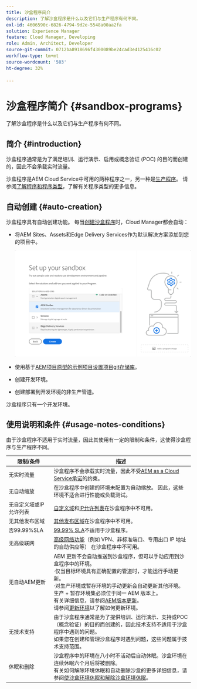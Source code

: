 ```yaml
---
title: 沙盒程序简介
description: 了解沙盒程序是什么以及它们与生产程序有何不同。
exl-id: 4606590c-6826-4794-9d2e-5548a00aa2fa
solution: Experience Manager
feature: Cloud Manager, Developing
role: Admin, Architect, Developer
source-git-commit: 0712ba8918696f4300089be24cad3e4125416c02
workflow-type: tm+mt
source-wordcount: '503'
ht-degree: 32%

---
```



# 沙盒程序简介 {#sandbox-programs}

了解沙盒程序是什么以及它们与生产程序有何不同。

## 简介 {#introduction}

沙盒程序通常是为了满足培训、运行演示、启用或概念验证 (POC) 的目的而创建的，因此不会承载实时流量。

沙盒程序是AEM Cloud Service中可用的两种程序之一，另一种是[生产程序](introduction-production-programs.md)。 请参阅[了解程序和程序类型](/help/implementing/cloud-manager/getting-access-to-aem-in-cloud/program-types.md)，了解有关程序类型的更多信息。

## 自动创建 {#auto-creation}

沙盒程序具有自动创建功能。 每当[创建沙盒程序](/help/implementing/cloud-manager/getting-access-to-aem-in-cloud/creating-sandbox-programs.md)时，Cloud Manager都会自动：

* 将AEM Sites、Assets和Edge Delivery Services作为默认解决方案添加到您的项目中。

  ![为沙盒选择解决方案和附加组件](assets/sandbox-solutions-add-ons.png)

* 使用基于[AEM项目原型的示例项目设置项目git存储库](https://experienceleague.adobe.com/zh-hans/docs/experience-manager-core-components/using/developing/archetype/overview)。
* 创建开发环境。
* 创建部署到开发环境的非生产管道。

沙盒程序只有一个开发环境。

## 使用说明和条件 {#usage-notes-conditions}

由于沙盒程序不适用于实时流量，因此其使用有一定的限制和条件，这使得沙盒程序与生产程序不同。

| 限制/条件 | 描述 |
| --- | --- |
| 无实时流量 | 沙盒程序不会承载实时流量，因此不受[AEM as a Cloud Service承诺](https://www.adobe.com/cn/legal/service-commitments.html)的约束。 |
| 无自动缩放 | 在沙盒程序中创建的环境未配置为自动缩放。 因此，这些环境不适合进行性能或负载测试。 |
| 无自定义域或IP允许列表 | [自定义域](/help/implementing/cloud-manager/custom-domain-names/introduction.md)和[IP允许列表](/help/implementing/cloud-manager/ip-allow-lists/introduction.md)在沙盒程序中不可用。 |
| 无其他发布区域 | [其他发布区域](/help/operations/additional-publish-regions.md)在沙盒程序中不可用。 |
| 否99.99%SLA | [99.99% SLA](/help/implementing/cloud-manager/getting-access-to-aem-in-cloud/creating-production-programs.md#sla)不适用于沙盒程序。 |
| 无高级联网 | [高级网络功能](/help/security/configuring-advanced-networking.md)（例如 VPN、非标准端口、专用出口 IP 地址的自助供应等） 在沙盒程序中不可用。 |
| 无自动AEM更新 | AEM 更新不会自动推送到沙盒程序，但可以手动应用到沙盒程序中的环境。<br>·仅当目标环境具有正确配置的管道时，才能运行手动更新。<br>·对生产环境或暂存环境的手动更新会自动更新其他环境。 生产 + 暂存环境集必须位于同一 AEM 版本上。<br>有关详细信息，请参阅[AEM版本更新](/help/implementing/deploying/aem-version-updates.md)。<br>请参阅[更新环境](/help/implementing/cloud-manager/manage-environments.md#updating-dev-environment)以了解如何更新环境。 |
| 无技术支持 | 由于沙盒程序通常是为了提供培训、运行演示、支持或POC（概念验证）的目的而创建的，因此技术支持不适用于沙盒程序中遇到的问题。<br>如果您在创建和管理沙盒程序时遇到问题，这些问题属于技术支持范围。 |
| 休眠和删除 | 沙盒程序中的环境在八小时不活动后自动休眠。沙盒环境在连续休眠六个月后将被删除。<br>有关如何解除环境休眠和自动删除沙盒的更多详细信息，请参阅[使沙盒环境休眠和解除沙盒环境休眠](/help/implementing/cloud-manager/getting-access-to-aem-in-cloud/hibernating-environments.md)。 |

